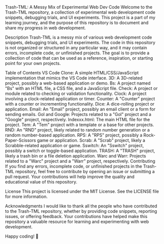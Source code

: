 Trash-TML: A Messy Mix of Experimental Web Dev Code
Welcome to the Trash-TML repository, a collection of experimental web development code snippets, debugging trials, and UI experiments. This project is a part of my learning journey, and the purpose of this repository is to document and share my progress in web development.

Description
Trash-TML is a messy mix of various web development code snippets, debugging trials, and UI experiments. The code in this repository is not organized or structured in any particular way, and it may contain errors, incomplete code, or unfinished projects. The goal is to provide a collection of code that can be used as a reference, inspiration, or starting point for your own projects.

Table of Contents
VS Code Clone: A simple HTML/CSS/JavaScript implementation that mimics the VS Code interface.
3D: A 3D-related project, possibly a web-based application or demo.
Bs: A project named "Bs" with an HTML file, a CSS file, and a JavaScript file.
Check: A project or module related to checking or validation functionality.
Clock: A project involving a clock-related application or timer.
Counter: A "Counter" project with a counter or incrementing functionality.
Dice: A dice-rolling project or application.
Email: An "Email" project, possibly an email client or a form for sending emails.
Gol and Google: Projects related to a "Gol" project and a "Google" project, respectively.
Indexxx.html: The main HTML file for the project.
Tem: A "Tem" project with a template or a base for other projects.
RND: An "RND" project, likely related to random number generation or a random number-based application.
RPS: A "RPS" project, possibly a Rock-Paper-Scissors game or application.
Scrab: A "Scrab" project, likely a Scrabble-related application or game.
Sswitch: An "Sswitch" project, possibly a switch or toggle-based application.
TRASH: A "TRASH" project, likely a trash bin or a file deletion application.
Warc and Warr: Projects related to a "Warc" project and a "Warr" project, respectively.
Contributing
If you find any errors, incomplete code, or unfinished projects in the Trash-TML repository, feel free to contribute by opening an issue or submitting a pull request. Your contributions will help improve the quality and educational value of this repository.

License
This project is licensed under the MIT License. See the LICENSE file for more information.

Acknowledgments
I would like to thank all the people who have contributed to the Trash-TML repository, whether by providing code snippets, reporting issues, or offering feedback. Your contributions have helped make this repository a valuable resource for learning and experimenting with web development.

Happy coding! 🚀
